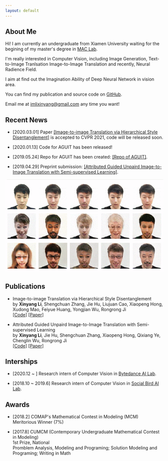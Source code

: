 ```yaml
---
layout: default
---
```


## About Me

<!-- <img class="profile-picture" src="sherlock.jpg"> -->

Hi! I am currently an undergraduate from Xiamen University waiting for the begining of my master's degree in [MAC Lab](https://mac.xmu.edu.cn).

I'm really interested in Computer Vision, including Image Generation, Text-to-Image Tranlsation Image-to-Image Translation and recently, Neural Radience Field.

I aim at find out the Imagination Ability of Deep Neural Network in vision area. 

You can find my publication and source code on [GitHub](https://github.com/imlixinyang).

Email me at [imlixinyang@gmail.com](mailto:imlixinyang@gmail.com) any time you want!

## Recent News

* [2020.03.01] Paper [[Image-to-image Translation via Hierarchical Style Disentanglement]]() is accepted to CVPR 2021, code will be released soon.

* [2020.01.13] Code for AGUIT has been released!

* [2019.05.24] Repo for AGUIT has been created: [[Repo of AGUIT]](https://github.com/imlixinyang/aguit).

* [2019.04.29] Preprint submission: [[Attributed Guided Unpaird Image-to-Image Translation with Semi-supervised Learning]](https://arxiv.org/abs/1904.12428).
 
 <img class="profile-picture" src="fig/1.gif" herf="https://github.com/imlixinyang/aguit">
 
## Publications

* Image-to-image Translation via Hierarchical Style Disentanglement<br/>
  by **Xinyang Li**, Shengchuan Zhang, Jie Hu, Liujuan Cao, Xiaopeng Hong, Xudong Mao, Feiyue Huang, Yongjian Wu, Rongrong Ji<br/>
  [[Code]](https://github.com/imlixinyang/aguit) [[Paper]](https://arxiv.org/abs/1904.12428)

* Attributed Guided Unpaird Image-to-Image Translation with Semi-supervised Learning <br/>
  by **Xinyang Li**, Jie Hu, Shengchuan Zhang, Xiaopeng Hong, Qixiang Ye, Chenglin Wu, Rongrong Ji<br/>
  [[Code]](https://github.com/imlixinyang/aguit) [[Paper]](https://arxiv.org/abs/1904.12428)

## Interships

* [2020.12 ~ ] Research intern of Computer Vision in [Bytedance AI Lab](https://ailab.bytedance.com/).

* [2018.10 ~ 2019.6] Research intern of Computer Vision in [Social Bird AI Lab](http://www.socialarks.com/).

## Awards

* [2018.2] COMAP's Mathematical Contest in Modeling (MCM)<br/>
  Meritorious Winner (7%)


* [2017.8] CUMCM (Contemporary Undergraduate Mathematical Contest in Modeling)<br/>
  1st Prize, National<br/>
  Promblem Analysis, Modeling and Programing; Solution Modeling and Programing; Writing in Math
